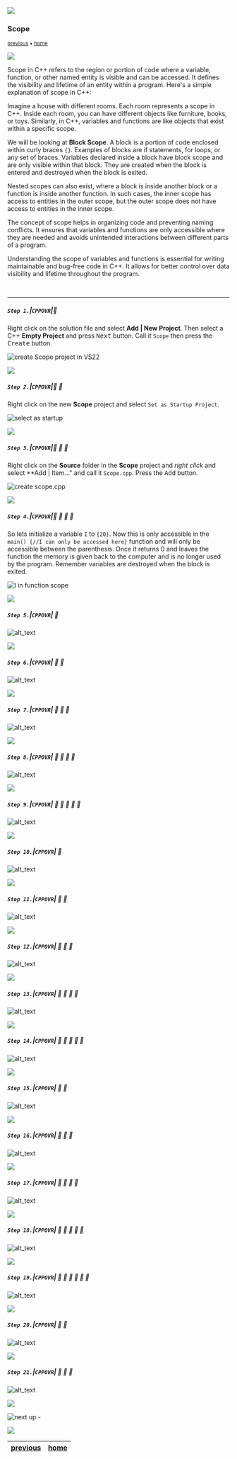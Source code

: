 ![](../images/line3.png)

### Scope

<sub>[previous](../selection/README.md#user-content-selection-and-iteration) • [home](../README.md#user-content-ue5-cpp-overview)</sub>

![](../images/line3.png)

Scope in C++ refers to the region or portion of code where a variable, function, or other named entity is visible and can be accessed. It defines the visibility and lifetime of an entity within a program. Here's a simple explanation of scope in C++:

Imagine a house with different rooms. Each room represents a scope in C++. Inside each room, you can have different objects like furniture, books, or toys. Similarly, in C++, variables and functions are like objects that exist within a specific scope.

We will be looking at **Block Scope**. A block is a portion of code enclosed within curly braces `{}`. Examples of blocks are if statements, for loops, or any set of braces. Variables declared inside a block have block scope and are only visible within that block. They are created when the block is entered and destroyed when the block is exited.

Nested scopes can also exist, where a block is inside another block or a function is inside another function. In such cases, the inner scope has access to entities in the outer scope, but the outer scope does not have access to entities in the inner scope.

The concept of scope helps in organizing code and preventing naming conflicts. It ensures that variables and functions are only accessible where they are needed and avoids unintended interactions between different parts of a program.

Understanding the scope of variables and functions is essential for writing maintainable and bug-free code in C++. It allows for better control over data visibility and lifetime throughout the program.

<br>

---

##### `Step 1.`\|`CPPOVR`|:small_blue_diamond:
Right click on the solution file and select **Add | New Project**.  Then select a C++ **Empty Project** and press <kbd>Next</kbd> button.  Call it `Scope` then press the <kbd>Create</kbd> button.  

![create Scope project in VS22](images/createScopeProject.png)

![](../images/line2.png)

##### `Step 2.`\|`CPPOVR`|:small_blue_diamond: :small_blue_diamond: 

Right click on the new **Scope** project and select `Set as Startup Project`.  

![select as startup](images/setAsStartup.png)

![](../images/line2.png)

##### `Step 3.`\|`CPPOVR`|:small_blue_diamond: :small_blue_diamond: :small_blue_diamond:

Right click on the **Source** folder in the **Scope** project and *right click* and select **Add | Item..." and call it `Scope.cpp`.  Press the <kbd>Add</kbd> button.

![create scope.cpp](images/addScopedotcpp.png)

![](../images/line2.png)

##### `Step 4.`\|`CPPOVR`|:small_blue_diamond: :small_blue_diamond: :small_blue_diamond: :small_blue_diamond:

So lets initialize a variable `I` to `{20}`.  Now this is only accessible in the `main() {//I can only be accessed here}` function and will only be accessible between the parenthesis.  Once it returns 0 and leaves the function the memory is given back to the computer and is no longer used by the program. Remember variables are destroyed when the block is exited.

![I in function scope](images/topFunctionScope.png)

![](../images/line2.png)

##### `Step 5.`\|`CPPOVR`| :small_orange_diamond:

![alt_text](images/reInitI.png)

![](../images/line2.png)

##### `Step 6.`\|`CPPOVR`| :small_orange_diamond: :small_blue_diamond:

![alt_text](images/.png)

![](../images/line2.png)

##### `Step 7.`\|`CPPOVR`| :small_orange_diamond: :small_blue_diamond: :small_blue_diamond:

![alt_text](images/.png)

![](../images/line2.png)

##### `Step 8.`\|`CPPOVR`| :small_orange_diamond: :small_blue_diamond: :small_blue_diamond: :small_blue_diamond:

![alt_text](images/.png)

![](../images/line2.png)

##### `Step 9.`\|`CPPOVR`| :small_orange_diamond: :small_blue_diamond: :small_blue_diamond: :small_blue_diamond: :small_blue_diamond:

![alt_text](images/.png)

![](../images/line2.png)

##### `Step 10.`\|`CPPOVR`| :large_blue_diamond:

![alt_text](images/.png)

![](../images/line2.png)

##### `Step 11.`\|`CPPOVR`| :large_blue_diamond: :small_blue_diamond: 

![alt_text](images/.png)

![](../images/line2.png)

##### `Step 12.`\|`CPPOVR`| :large_blue_diamond: :small_blue_diamond: :small_blue_diamond: 

![alt_text](images/.png)

![](../images/line2.png)

##### `Step 13.`\|`CPPOVR`| :large_blue_diamond: :small_blue_diamond: :small_blue_diamond:  :small_blue_diamond: 

![alt_text](images/.png)

![](../images/line2.png)

##### `Step 14.`\|`CPPOVR`| :large_blue_diamond: :small_blue_diamond: :small_blue_diamond: :small_blue_diamond:  :small_blue_diamond: 

![alt_text](images/.png)

![](../images/line2.png)

##### `Step 15.`\|`CPPOVR`| :large_blue_diamond: :small_orange_diamond: 

![alt_text](images/.png)

![](../images/line2.png)

##### `Step 16.`\|`CPPOVR`| :large_blue_diamond: :small_orange_diamond:   :small_blue_diamond: 

![alt_text](images/.png)

![](../images/line2.png)

##### `Step 17.`\|`CPPOVR`| :large_blue_diamond: :small_orange_diamond: :small_blue_diamond: :small_blue_diamond:

![alt_text](images/.png)

![](../images/line2.png)

##### `Step 18.`\|`CPPOVR`| :large_blue_diamond: :small_orange_diamond: :small_blue_diamond: :small_blue_diamond: :small_blue_diamond:

![alt_text](images/.png)

![](../images/line2.png)

##### `Step 19.`\|`CPPOVR`| :large_blue_diamond: :small_orange_diamond: :small_blue_diamond: :small_blue_diamond: :small_blue_diamond: :small_blue_diamond:

![alt_text](images/.png)

![](../images/line2.png)

##### `Step 20.`\|`CPPOVR`| :large_blue_diamond: :large_blue_diamond:

![alt_text](images/.png)

![](../images/line2.png)

##### `Step 21.`\|`CPPOVR`| :large_blue_diamond: :large_blue_diamond: :small_blue_diamond:

![alt_text](images/.png)

![](../images/line.png)

<!-- <img src="https://via.placeholder.com/1000x100/45D7CA/000000/?text=Next Up - ADD NEXT PAGE"> -->

![next up - ](images/banner.png)

![](../images/line.png)

| [previous](../selection/README.md#user-content-selection-and-iteration)| [home](../README.md#user-content-ue5-cpp-overview) |
|---|---|
